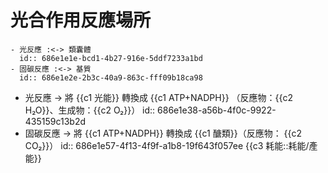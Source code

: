 # 光合作用反應場所
	- 光反應 :<-> 類囊體
	  id:: 686e1e1e-bcd1-4b27-916e-5ddf7233a1bd
	- 固碳反應 :<-> 基質
	  id:: 686e1e2e-2b3c-40a9-863c-fff09b18ca98
- 光反應 -> 將 {{c1 光能}} 轉換成 {{c1 ATP+NADPH}} （反應物：{{c2 H₂O}}、生成物：{{c2 O₂}}）
  id:: 686e1e38-a56b-4f0c-9922-435159c13b2d
- 固碳反應 -> 將 {{c1 ATP+NADPH}} 轉換成 {{c1 醣類}}（反應物： {{c2 CO₂}}）
  id:: 686e1e57-4f13-4f9f-a1b8-19f643f057ee
  {{c3 耗能::耗能/產能}}